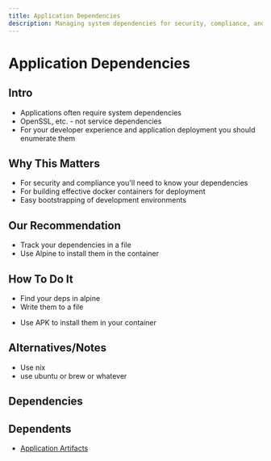 ```yaml
---
title: Application Dependencies
description: Managing system dependencies for security, compliance, and deployment
---
```


# Application Dependencies

## Intro
* Applications often require system dependencies
* OpenSSL, etc. - not service dependencies
* For your developer experience and application deployment you should enumerate them

## Why This Matters
* For security and compliance you'll need to know your dependencies
* For building effective docker containers for deployment
* Easy bootstrapping of development environments

## Our Recommendation
* Track your dependencies in a file
* Use Alpine to install them in the container

## How To Do It
- Find your deps in alpine
- Write them to a file
* Use APK to install them in your container

## Alternatives/Notes
* Use nix
* use ubuntu or brew or whatever

## Dependencies

## Dependents
* [Application Artifacts](/application/application-artifacts)